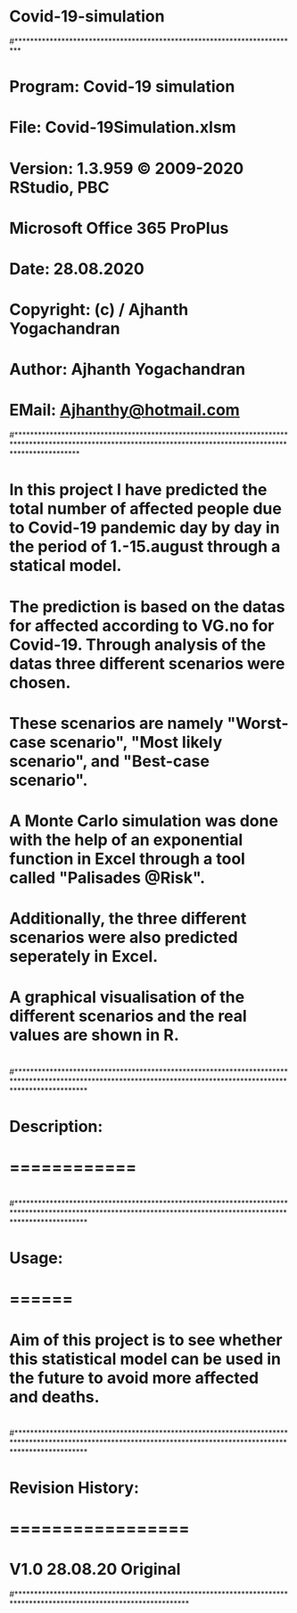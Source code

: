 # Covid-19-simulation

#*************************************************************************
#
#   Program:    Covid-19 simulation
#   File:       Covid-19Simulation.xlsm
#   
#   Version:    1.3.959 © 2009-2020 RStudio, PBC
#               Microsoft Office 365 ProPlus
#   Date:       28.08.2020
#   
#   
#   Copyright:  (c) / Ajhanth Yogachandran
#   Author:     Ajhanth Yogachandran
#   EMail:      Ajhanthy@hotmail.com

#***************************************************************************************************************************************************************

# In this project I have predicted the total number of affected people due to Covid-19 pandemic day by day in the period of 1.-15.august through a statical model.
# The prediction is based on the datas for affected according to VG.no for Covid-19. Through analysis of the datas three different scenarios were chosen. 
# These scenarios are namely "Worst-case scenario", "Most likely scenario", and "Best-case scenario".
# A Monte Carlo simulation was done with the help of an exponential function in Excel through a tool called "Palisades @Risk".
# Additionally, the three different scenarios were also predicted seperately in Excel.
# A graphical visualisation of the different scenarios and the real values are shown in R. 
#
#*****************************************************************************************************************************************************************
#
#   Description:
#   ============
#
#*****************************************************************************************************************************************************************
#
#   Usage:
#   ======
#   Aim of this project is to see whether this statistical model can be used in the future to avoid more affected and deaths.
#
#*****************************************************************************************************************************************************************
#
#   Revision History:
#   =================
#   V1.0   28.08.20  Original
#********************************************************************************************************************
